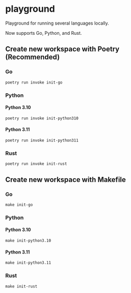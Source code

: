 # playground

Playground for running several languages locally.

Now supports Go, Python, and Rust.

## Create new workspace with Poetry (Recommended)

### Go

```shell
poetry run invoke init-go
```

### Python

#### Python 3.10

```shell
poetry run invoke init-python310
```

#### Python 3.11

```shell
poetry run invoke init-python311
```

### Rust

```shell
poetry run invoke init-rust
```

## Create new workspace with Makefile

### Go

```shell
make init-go
```

### Python

#### Python 3.10

```shell
make init-python3.10
```

#### Python 3.11

```shell
make init-python3.11
```

### Rust

```shell
make init-rust
```
